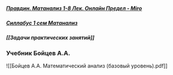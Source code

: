 ##### [Правдин. Матанализ 1-8 Лек. Онлайн Предел - Miro](https://miro.com/app/board/uXjVKhg89xs=/)
##### [Силлабус 1 сем Матанализ](https://docs.google.com/document/d/1xygv9zjv41BTTVRa1fCs8useCHvtzT9qVGWAbYRvw7U/edit)
##### [[Задачи практических занятий]]

### Учебник Бойцев А.А.
![[Бойцев А.А. Математический анализ (базовый уровень).pdf]]